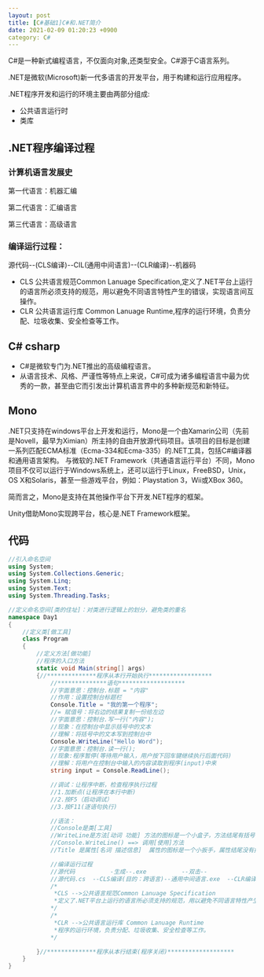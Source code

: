 ```yaml
---
layout: post
title: [C#基础1]C#和.NET简介
date: 2021-02-09 01:20:23 +0900
category: C# 
---
```




C#是一种新式编程语言，不仅面向对象,还类型安全。C#源于C语言系列。

.NET是微软(Microsoft)新一代多语言的开发平台，用于构建和运行应用程序。

.NET程序开发和运行的环境主要由两部分组成:

- 公共语言运行时
- 类库

## .NET程序编译过程

### 计算机语言发展史

第一代语言：机器汇编

第二代语言：汇编语言

第三代语言：高级语言

### 编译运行过程：

源代码--(CLS编译)--CIL(通用中间语言)--(CLR编译)--机器码

- CLS 公共语言规范Common Lanuage Specification,定义了.NET平台上运行的语言所必须支持的规范，用以避免不同语言特性产生的错误，实现语言间互操作。
- CLR 公共语言运行库 Common Lanuage Runtime,程序的运行环境，负责分配、垃圾收集、安全检查等工作。



## C# csharp

- C#是微软专门为.NET推出的高级编程语言。
- 从语言技术、风格、严谨性等特点上来说，C#可成为诸多编程语言中最为优秀的一款，甚至由它而引发出计算机语言界中的多种新规范和新特征。

## Mono

.NET只支持在windows平台上开发和运行，Mono是一个由Xamarin公司（先前是Novell，最早为Ximian）所主持的自由开放源代码项目。该项目的目标是创建一系列匹配ECMA标准（Ecma-334和Ecma-335）的.NET工具，包括C#编译器和通用语言架构。  与微软的.NET Framework（共通语言运行平台）不同，Mono项目不仅可以运行于Windows系统上，还可以运行于Linux，FreeBSD，Unix，OS X和Solaris，甚至一些游戏平台，例如：Playstation 3，Wii或XBox 360。

简而言之，Mono是支持在其他操作平台下开发.NET程序的框架。

Unity借助Mono实现跨平台，核心是.NET Framework框架。



## 代码

```c#
//引入命名空间
using System;
using System.Collections.Generic;
using System.Linq;
using System.Text;
using System.Threading.Tasks;

//定义命名空间[类的住址]：对类进行逻辑上的划分，避免类的重名
namespace Day1
{
    //定义类[做工具]
    class Program
    {
        //定义方法[做功能]
        //程序的入口方法
        static void Main(string[] args)
        {//**************程序从本行开始执行******************
            //**************语句*******************
            //字面意思：控制台.标题 = "内容"
            //作用：设置控制台标题栏
            Console.Title = "我的第一个程序";
            //= 赋值号：将右边的结果复制一份给左边
            //字面意思：控制台.写一行("内容");
            //现象：在控制台中显示括号中的文本
            //理解：将括号中的文本写到控制台中
            Console.WriteLine("Hello Word");
            //字面意思：控制台.读一行();
            //现象:程序暂停(等待用户输入，用户按下回车键继续执行后面代码)
            //理解：将用户在控制台中输入的内容读取到程序(input)中来
            string input = Console.ReadLine();

            //调试：让程序中断，检查程序执行过程
            //1.加断点(让程序在本行中断)
            //2.按F5（启动调试）
            //3.按F11(逐语句执行)

            //语法：
            //Console是类[工具]
            //WriteLine是方法[动词 功能] 方法的图标是一个小盒子，方法结尾有括号
            //Console.WriteLine() ==> 调用[使用]方法
            //Title 是属性[名词 描述信息]  属性的图标是一个小扳手，属性结尾没有括号

            //编译运行过程
            //源代码          -生成--.exe          --双击--                                         机器码 0 1
            //源代码.cs  --CLS编译(目的：跨语言)--通用中间语言.exe  --CLR编译(目的：优化/跨平台)--    机器码 0 1
            /*
             *CLS -->公共语言规范Common Lanuage Specification
             *定义了.NET平台上运行的语言所必须支持的规范，用以避免不同语言特性产生的错误，实现语言间互操作。
            */
            /*
             *CLR -->公共语言运行库 Common Lanuage Runtime
             *程序的运行环境，负责分配、垃圾收集、安全检查等工作。
            */

        }//**************程序从本行结束(程序关闭)*******************
    }
}

```




